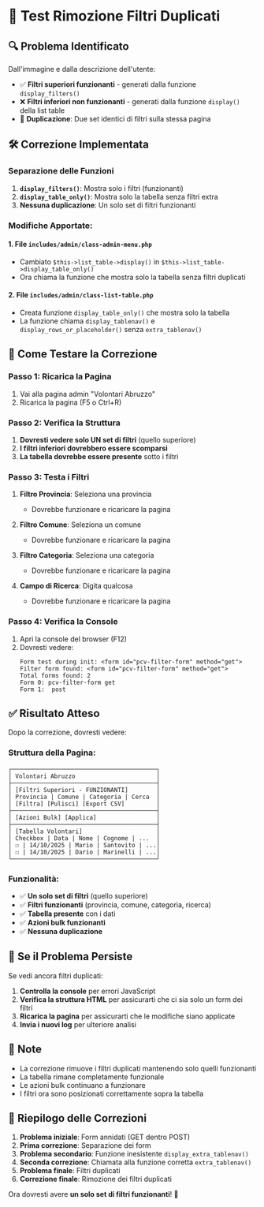 # 🎯 Test Rimozione Filtri Duplicati

## 🔍 Problema Identificato

Dall'immagine e dalla descrizione dell'utente:
- ✅ **Filtri superiori funzionanti** - generati dalla funzione `display_filters()`
- ❌ **Filtri inferiori non funzionanti** - generati dalla funzione `display()` della list table
- 🔄 **Duplicazione**: Due set identici di filtri sulla stessa pagina

## 🛠️ Correzione Implementata

### **Separazione delle Funzioni**
1. **`display_filters()`**: Mostra solo i filtri (funzionanti)
2. **`display_table_only()`**: Mostra solo la tabella senza filtri extra
3. **Nessuna duplicazione**: Un solo set di filtri funzionanti

### **Modifiche Apportate:**

#### 1. **File `includes/admin/class-admin-menu.php`**
- Cambiato `$this->list_table->display()` in `$this->list_table->display_table_only()`
- Ora chiama la funzione che mostra solo la tabella senza filtri duplicati

#### 2. **File `includes/admin/class-list-table.php`**
- Creata funzione `display_table_only()` che mostra solo la tabella
- La funzione chiama `display_tablenav()` e `display_rows_or_placeholder()` senza `extra_tablenav()`

## 🧪 Come Testare la Correzione

### Passo 1: Ricarica la Pagina
1. Vai alla pagina admin "Volontari Abruzzo"
2. Ricarica la pagina (F5 o Ctrl+R)

### Passo 2: Verifica la Struttura
1. **Dovresti vedere solo UN set di filtri** (quello superiore)
2. **I filtri inferiori dovrebbero essere scomparsi**
3. **La tabella dovrebbe essere presente** sotto i filtri

### Passo 3: Testa i Filtri
1. **Filtro Provincia**: Seleziona una provincia
   - Dovrebbe funzionare e ricaricare la pagina

2. **Filtro Comune**: Seleziona un comune
   - Dovrebbe funzionare e ricaricare la pagina

3. **Filtro Categoria**: Seleziona una categoria
   - Dovrebbe funzionare e ricaricare la pagina

4. **Campo di Ricerca**: Digita qualcosa
   - Dovrebbe funzionare e ricaricare la pagina

### Passo 4: Verifica la Console
1. Apri la console del browser (F12)
2. Dovresti vedere:
   ```
   Form test during init: <form id="pcv-filter-form" method="get">
   Filter form found: <form id="pcv-filter-form" method="get">
   Total forms found: 2
   Form 0: pcv-filter-form get
   Form 1:  post
   ```

## ✅ Risultato Atteso

Dopo la correzione, dovresti vedere:

### Struttura della Pagina:
```
┌─────────────────────────────────────────┐
│ Volontari Abruzzo                       │
├─────────────────────────────────────────┤
│ [Filtri Superiori - FUNZIONANTI]        │
│ Provincia | Comune | Categoria | Cerca  │
│ [Filtra] [Pulisci] [Export CSV]         │
├─────────────────────────────────────────┤
│ [Azioni Bulk] [Applica]                 │
├─────────────────────────────────────────┤
│ [Tabella Volontari]                     │
│ Checkbox | Data | Nome | Cognome | ...  │
│ ☐ | 14/10/2025 | Mario | Santovito | ...│
│ ☐ | 14/10/2025 | Dario | Marinelli | ...│
└─────────────────────────────────────────┘
```

### Funzionalità:
- ✅ **Un solo set di filtri** (quello superiore)
- ✅ **Filtri funzionanti** (provincia, comune, categoria, ricerca)
- ✅ **Tabella presente** con i dati
- ✅ **Azioni bulk funzionanti**
- ✅ **Nessuna duplicazione**

## 🚨 Se il Problema Persiste

Se vedi ancora filtri duplicati:

1. **Controlla la console** per errori JavaScript
2. **Verifica la struttura HTML** per assicurarti che ci sia solo un form dei filtri
3. **Ricarica la pagina** per assicurarti che le modifiche siano applicate
4. **Invia i nuovi log** per ulteriore analisi

## 📝 Note

- La correzione rimuove i filtri duplicati mantenendo solo quelli funzionanti
- La tabella rimane completamente funzionale
- Le azioni bulk continuano a funzionare
- I filtri ora sono posizionati correttamente sopra la tabella

## 🎉 Riepilogo delle Correzioni

1. **Problema iniziale**: Form annidati (GET dentro POST)
2. **Prima correzione**: Separazione dei form
3. **Problema secondario**: Funzione inesistente `display_extra_tablenav()`
4. **Seconda correzione**: Chiamata alla funzione corretta `extra_tablenav()`
5. **Problema finale**: Filtri duplicati
6. **Correzione finale**: Rimozione dei filtri duplicati

Ora dovresti avere **un solo set di filtri funzionanti**! 🎯

